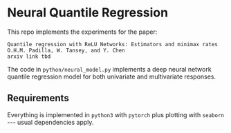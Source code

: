 # Neural Quantile Regression

This repo implements the experiments for the paper:
```
Quantile regression with ReLU Networks: Estimators and minimax rates
O.H.M. Padilla, W. Tansey, and Y. Chen
arxiv link tbd
```

The code in `python/neural_model.py` implements a deep neural network quantile regression model for both univariate and multivariate responses.

## Requirements

Everything is implemented in `python3` with `pytorch` plus plotting with `seaborn` --- usual dependencies apply.